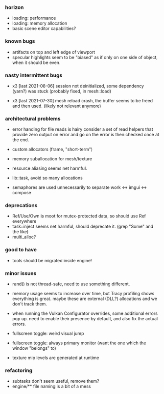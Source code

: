 ### horizon
- loading: performance
- loading: memory allocation
- basic scene editor capabilities?

### known bugs
- artifacts on top and left edge of viewport
- specular highlights seem to be "biased"
    as if only on one side of object, when it should be even.

### nasty intermittent bugs
- x3 [last 2021-08-06] session not deinitialized, some dependency (yarn?) was stuck
  (probably fixed, in mesh::load)

- x3 [last 2021-07-30] mesh reload crash, the buffer seems to be freed and then used.
  (likely not relevant anymore)

   
### architectural problems
- error handing for file reads is hairy
  consider a set of read helpers that provide zero output on error and go on
  the error is then checked once at the end.

- custom allocators (frame, "short-term")
- memory suballocation for mesh/texture
- resource aliasing seems net harmful. 
- lib::task, avoid so many allocations
- semaphores are used unnecessarily to separate work <-> imgui <-> compose

### deprecations
- Ref/Use/Own is moot for mutex-protected data, so should use Ref everywhere
- task::inject seems net harmful, should deprecate it.
  (grep "Some<SessionData>" and the like)
- multi_alloc?

### good to have
- tools should be migrated inside engine!

### minor issues
- rand() is not thread-safe, need to use something different.

- memory usage seems to increase over time,
    but Tracy profiling shows everything is great.
    maybe these are external (DLL?) allocations and we don't track them.

- when running the Vulkan Configurator overrides, some additional errors pop up.
    need to enable their presence by default, and also fix the actual errors.

- fullscreen toggle: weird visual jump
- fullscreen toggle: always primary monitor (want the one which the window "belongs" to)
- texture mip levels are generated at runtime

### refactoring
- subtasks don't seem useful, remove them?
- engine/** file naming is a bit of a mess